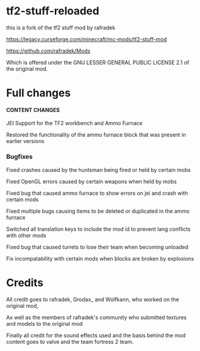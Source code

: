 # tf2-stuff-reloaded
this is a fork of the tf2 stuff mod by rafradek

https://legacy.curseforge.com/minecraft/mc-mods/tf2-stuff-mod

https://github.com/rafradek/Mods

Which is offered under the GNU LESSER GENERAL PUBLIC LICENSE 2.1 of the original mod.

# Full changes

#### CONTENT CHANGES ###
JEI Support for the TF2 workbench and Ammo Furnace

Restored the functionality of the ammo furnace block that was present in earlier versions

### Bugfixes ###
Fixed crashes caused by the huntsman being fired or held by certain mobs

Fixed OpenGL errors caused by certain weapons when held by mobs

Fixed bug that caused ammo furnace to show errors on jei and crash with certain mods

Fixed multiple bugs causing items to be deleted or duplicated in the ammo furnace

Switched all translation keys to include the mod id to prevent lang conflicts with other mods

Fixed bug that caused turrets to lose their team when becoming unloaded

Fix incompatability with certain mods when blocks are broken by explosions

# Credits

All credit goes to rafradek, Grodax_ and Wolfkann, who worked on the original mod,

As well as the members of rafradek's community who submitted textures and models to the original mod

Finally all credit for the sound effects used and the basis behind the mod content goes to valve and the team fortress 2 team.

